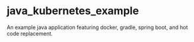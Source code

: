 # java_kubernetes_example
An example java application featuring docker, gradle, spring boot, and hot code replacement.
